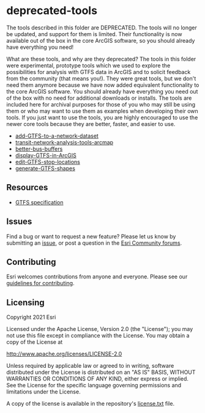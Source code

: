 # deprecated-tools
The tools described in this folder are DEPRECATED. The tools will no longer be updated, and support for them is
limited. Their functionality is now available out of the box in the core ArcGIS software, so you should already
have everything you need!

What are these tools, and why are they deprecated? The tools in this folder were experimental, prototype tools which we
used to explore the possibilities for analysis with GTFS data in ArcGIS and to solicit feedback
from the community (that means you!). They were great tools, but we don't need them anymore because we have
now added equivalent functionality to the core ArcGIS software. You should already have everything you need out
of the box with no need for additional downloads or installs. The tools are included here for archival purposes
for those of you who may still be using them or who may want to use them as examples when developing their own tools.
If you just want to use the tools, you are highly encouraged to use the newer core tools because they
are better, faster, and easier to use.

- [add-GTFS-to-a-network-dataset](add-GTFS-to-a-network-dataset/README.md)
- [transit-network-analysis-tools-arcmap](transit-network-analysis-tools-arcmap/README.md)
- [better-bus-buffers](better-bus-buffers/README.md)
- [display-GTFS-in-ArcGIS](display-GTFS-in-ArcGIS/README.md)
- [edit-GTFS-stop-locations](edit-GTFS-stop-locations/README.md)
- [generate-GTFS-shapes](generate-GTFS-shapes/README.md)

## Resources

* [GTFS specification](https://github.com/google/transit/blob/master/gtfs/spec/en/reference.md)

## Issues

Find a bug or want to request a new feature?  Please let us know by submitting an [issue](../../issues), or post a question in the [Esri Community forums](https://community.esri.com/t5/public-transit-questions/bd-p/public-transit-questions).

## Contributing

Esri welcomes contributions from anyone and everyone. Please see our [guidelines for contributing](https://github.com/esri/contributing).

## Licensing
Copyright 2021 Esri

Licensed under the Apache License, Version 2.0 (the "License");
you may not use this file except in compliance with the License.
You may obtain a copy of the License at

   http://www.apache.org/licenses/LICENSE-2.0

Unless required by applicable law or agreed to in writing, software
distributed under the License is distributed on an "AS IS" BASIS,
WITHOUT WARRANTIES OR CONDITIONS OF ANY KIND, either express or implied.
See the License for the specific language governing permissions and
limitations under the License.

A copy of the license is available in the repository's [license.txt](License.txt?raw=true) file.
